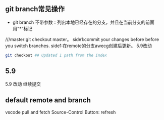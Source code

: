 ## git branch常见操作
+ git branch  不带参数：列出本地已经存在的分支，并且在当前分支的前面用"*"标记

///master:git checkout master。
side1:commit your changes before before you switch branches.
side1:在remote的分支awecg创建后更新。
5.9改动

```bash
git checkout ## Updated 1 path from the index
```


## 5.9
5.9 改动
继续提交

## default remote and branch
vscode pull and fetch
Source-Control Button: refresh
